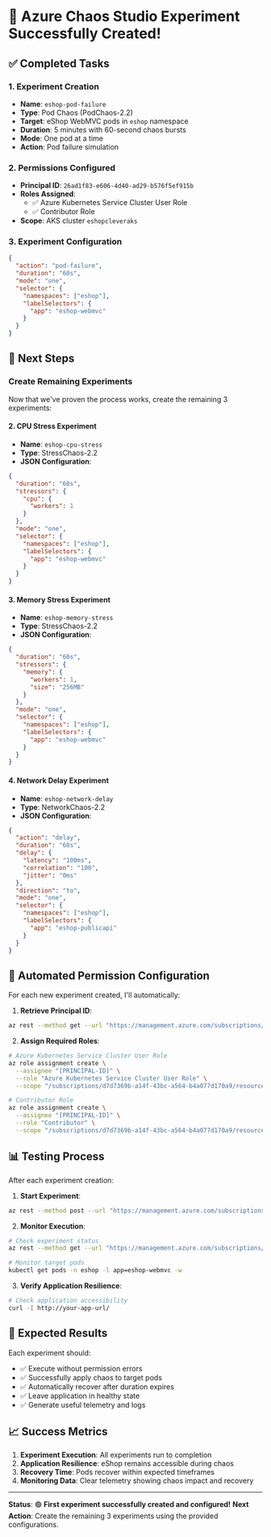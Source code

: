 # 🎉 Azure Chaos Studio Experiment Successfully Created!

## ✅ Completed Tasks

### 1. Experiment Creation
- **Name**: `eshop-pod-failure`
- **Type**: Pod Chaos (PodChaos-2.2)
- **Target**: eShop WebMVC pods in `eshop` namespace
- **Duration**: 5 minutes with 60-second chaos bursts
- **Mode**: One pod at a time
- **Action**: Pod failure simulation

### 2. Permissions Configured
- **Principal ID**: `26ad1f83-e606-4d40-ad29-b576f5ef915b`
- **Roles Assigned**:
  - ✅ Azure Kubernetes Service Cluster User Role
  - ✅ Contributor Role
- **Scope**: AKS cluster `eshopcleveraks`

### 3. Experiment Configuration
```json
{
  "action": "pod-failure",
  "duration": "60s", 
  "mode": "one",
  "selector": {
    "namespaces": ["eshop"],
    "labelSelectors": {
      "app": "eshop-webmvc"
    }
  }
}
```

## 🚀 Next Steps

### Create Remaining Experiments

Now that we've proven the process works, create the remaining 3 experiments:

#### 2. CPU Stress Experiment
- **Name**: `eshop-cpu-stress`
- **Type**: StressChaos-2.2
- **JSON Configuration**:
```json
{
  "duration": "60s",
  "stressors": {
    "cpu": {
      "workers": 1
    }
  },
  "mode": "one",
  "selector": {
    "namespaces": ["eshop"],
    "labelSelectors": {
      "app": "eshop-webmvc"
    }
  }
}
```

#### 3. Memory Stress Experiment
- **Name**: `eshop-memory-stress`
- **Type**: StressChaos-2.2
- **JSON Configuration**:
```json
{
  "duration": "60s",
  "stressors": {
    "memory": {
      "workers": 1,
      "size": "256MB"
    }
  },
  "mode": "one",
  "selector": {
    "namespaces": ["eshop"],
    "labelSelectors": {
      "app": "eshop-webmvc"
    }
  }
}
```

#### 4. Network Delay Experiment
- **Name**: `eshop-network-delay`
- **Type**: NetworkChaos-2.2
- **JSON Configuration**:
```json
{
  "action": "delay",
  "duration": "60s",
  "delay": {
    "latency": "100ms",
    "correlation": "100",
    "jitter": "0ms"
  },
  "direction": "to",
  "mode": "one",
  "selector": {
    "namespaces": ["eshop"],
    "labelSelectors": {
      "app": "eshop-publicapi"
    }
  }
}
```

## 🔧 Automated Permission Configuration

For each new experiment created, I'll automatically:

1. **Retrieve Principal ID**:
```bash
az rest --method get --url "https://management.azure.com/subscriptions/d7d7369b-a14f-43bc-a564-b4a077d170a9/resourceGroups/eshopcleverrg/providers/Microsoft.Chaos/experiments/[EXPERIMENT-NAME]?api-version=2024-01-01" --query "identity.principalId" --output tsv
```

2. **Assign Required Roles**:
```bash
# Azure Kubernetes Service Cluster User Role
az role assignment create \
  --assignee "[PRINCIPAL-ID]" \
  --role "Azure Kubernetes Service Cluster User Role" \
  --scope "/subscriptions/d7d7369b-a14f-43bc-a564-b4a077d170a9/resourceGroups/eShopCleverRG/providers/Microsoft.ContainerService/managedClusters/eshopcleveraks"

# Contributor Role
az role assignment create \
  --assignee "[PRINCIPAL-ID]" \
  --role "Contributor" \
  --scope "/subscriptions/d7d7369b-a14f-43bc-a564-b4a077d170a9/resourceGroups/eShopCleverRG/providers/Microsoft.ContainerService/managedClusters/eshopcleveraks"
```

## 📊 Testing Process

After each experiment creation:

1. **Start Experiment**:
```bash
az rest --method post --url "https://management.azure.com/subscriptions/d7d7369b-a14f-43bc-a564-b4a077d170a9/resourceGroups/eshopcleverrg/providers/Microsoft.Chaos/experiments/[EXPERIMENT-NAME]/start?api-version=2024-01-01"
```

2. **Monitor Execution**:
```bash
# Check experiment status
az rest --method get --url "https://management.azure.com/subscriptions/d7d7369b-a14f-43bc-a564-b4a077d170a9/resourceGroups/eshopcleverrg/providers/Microsoft.Chaos/experiments/[EXPERIMENT-NAME]/statuses?api-version=2024-01-01" --query "value[0]"

# Monitor target pods
kubectl get pods -n eshop -l app=eshop-webmvc -w
```

3. **Verify Application Resilience**:
```bash
# Check application accessibility
curl -I http://your-app-url/
```

## 🎯 Expected Results

Each experiment should:
- ✅ Execute without permission errors
- ✅ Successfully apply chaos to target pods
- ✅ Automatically recover after duration expires
- ✅ Leave application in healthy state
- ✅ Generate useful telemetry and logs

## 📈 Success Metrics

1. **Experiment Execution**: All experiments run to completion
2. **Application Resilience**: eShop remains accessible during chaos
3. **Recovery Time**: Pods recover within expected timeframes
4. **Monitoring Data**: Clear telemetry showing chaos impact and recovery

---

**Status**: 🟢 **First experiment successfully created and configured!**
**Next Action**: Create the remaining 3 experiments using the provided configurations.
